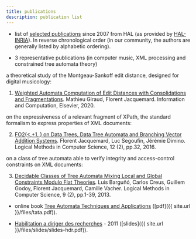 ```yaml
---
title: publications
description: publication list
---
```

	
* list of [selected publications](https://haltools.inria.fr/Public/afficheRequetePubli.php?auteur_exp=Florent+Jacquemard&annee_publideb=2007&CB_auteur=oui&CB_titre=oui&CB_article=oui&langue=Anglais&tri_exp=annee_publi&tri_exp2=typdoc&tri_exp3=date_publi&ordre_aff=TA&Fen=Aff&css=../css/VisuRubriqueEncadre.css) since 2007 from HAL (as provided by [HAL-INRIA](https://hal.inria.fr)). In reverse chronological order 
(in our community, the authors are generally listed by alphabetic ordering).


* 3 representative publications (in computer music, XML processing and constrained tree automata theory)

a theoretical study of the Montgeau-Sankoff edit distance, designed for digital musicology:

   1. [Weighted Automata Computation of Edit Distances with Consolidations and Fragmentations](https://hal.inria.fr/hal-01857267v4).
      Mathieu Giraud, Florent Jacquemard.
      Information and Computation, Elsevier, 2020.
      
on the expressiveness of a relevant fragment of XPath, 
the standard formalism to express properties of XML documents:

   2. [FO2(<,+1, ) on Data Trees, Data Tree Automata and Branching Vector Addition Systems](https://hal.inria.fr/hal-00769249v3).
      Florent Jacquemard, Luc Segoufin, Jérémie Dimino. 
      Logical Methods in Computer Science, 12 (2), pp.32, 2016.

on a class of tree automata able to verify integrity and access-control constraints on XML documents:

   3. [Decidable Classes of Tree Automata Mixing Local and Global Constraints Modulo Flat Theories](https://hal.inria.fr/hal-00852382).
      Luis Barguñó, Carlos Creus, Guillem Godoy, Florent Jacquemard, Camille Vacher. 
      Logical Methods in Computer Science, 9 (2), pp.1-39, 2013. 


* online book [Tree Automata Techniques and Applications](http://tata.gforge.inria.fr) ([pdf]({{ site.url }}/files/tata.pdf)).


* [Habilitation a diriger des recherches](https://tel.archives-ouvertes.fr/tel-00643595/file/plan.pdf) - 2011 ([slides]({{ site.url }}/files/slides/slides-hdr.pdf)).
